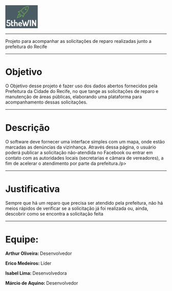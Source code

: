 <link crossorigin="anonymous" href="https://assets-cdn.github.com/assets/frameworks-3a71f36dec04358c4f2f42280fb2cf5c38856f935a3f609eab0a1ae31b1d635a.css" integrity="sha256-OnHzbewENYxPL0IoD7LPXDiFb5NaP2Ceqwoa4xsdY1o=" media="all" rel="stylesheet" />
<body>
	<img src="https://github.com/IF977/5theWin/raw/master/header.PNG" width="20%">
	<hr><p>Projeto para acompanhar as solicitações de reparo realizadas junto a prefeitura do Recife</p>
	<hr><h1>Objetivo</h1>
	<p>O Objetivo desse projeto é fazer uso dos dados abertos fornecidos pela Prefeitura da Cidade do Recife, no que tange as solicitações de reparo e manutenção de áreas públicas, elaborando uma plataforma para acompanhamento dessas solicitações.</p>
	<hr><h1>Descrição</h1>
	<p>O software deve fornecer uma interface simples com um mapa, onde estão marcadas as denúncias da vizinhança. Através dessa página, o usuário poderá publicar a solicitação não-atendida no Facebook ou entrar em contato com as autoridades locais (secretarias e câmara de vereadores), a fim de acelerar o atendimento por parte da prefeitura./p>
	<hr><h1>Justificativa</h1>
	<p>Sempre que há um reparo que precisa ser atendido pela prefeitura, não há meios rápidos de verificar se a solicitação já foi realizada ou, ainda, descobrir como se encontra a solicitação feita</p>
	<hr><h1>Equipe:</h1>
	<p><b>Arthur Oliveira: </b>Desenvolvedor</p>
	<p><b>Erico Medeiros: </b>Líder</p>
	<p><b>Isabel Lima: </b>Desenvolvedora</p>
	<p><b>Márcio de Aquino: </b>Desenvolvedor</p>
</body>
